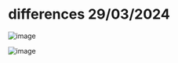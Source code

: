
# differences 29/03/2024

![image](https://github.com/Open-Building-Management/containers/assets/24553739/659fe6d1-8c27-423b-b533-4de36cfec5ec)

![image](https://github.com/Open-Building-Management/containers/assets/24553739/3056e384-0ca2-4357-86f6-e7238a5eeee0)


